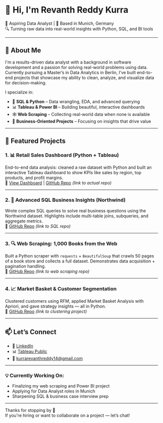 # 👋 Hi, I'm Revanth Reddy Kurra

🎯 Aspiring Data Analyst | 📍 Based in Munich, Germany  
🔍 Turning raw data into real-world insights with Python, SQL, and BI tools

---

## 🚀 About Me

I'm a results-driven data analyst with a background in software development and a passion for solving real-world problems using data.  
Currently pursuing a Master’s in Data Analytics in Berlin, I’ve built end-to-end projects that showcase my ability to clean, analyze, and visualize data for decision-making.

I specialize in:

- 🧠 **SQL & Python** – Data wrangling, EDA, and advanced querying
- 📊 **Tableau & Power BI** – Building beautiful, interactive dashboards
- 🕸️ **Web Scraping** – Collecting real-world data when none is available
- 💼 **Business-Oriented Projects** – Focusing on insights that drive value

---

## 📌 Featured Projects

### 1. 📊 Retail Sales Dashboard (Python + Tableau)
End-to-end data analysis: cleaned a raw dataset with Python and built an interactive Tableau dashboard to show KPIs like sales by region, top products, and profit margins.  
🔗 [View Dashboard](https://public.tableau.com/app/profile/revanth.reddy.kurra/vizzes) | [GitHub Repo](https://github.com/kurrarevanthreddy14) *(link to actual repo)*

---

### 2. 🧮 Advanced SQL Business Insights (Northwind)
Wrote complex SQL queries to solve real business questions using the Northwind dataset. Highlights include multi-table joins, subqueries, and aggregate metrics.  
🔗 [GitHub Repo](https://github.com/kurrarevanthreddy14) *(link to SQL repo)*

---

### 3. 🔍 Web Scraping: 1,000 Books from the Web
Built a Python scraper with `requests` + `BeautifulSoup` that crawls 50 pages of a book store and collects a full dataset. Demonstrates data acquisition + pagination handling.  
🔗 [GitHub Repo](https://github.com/kurrarevanthreddy14) *(link to web scraping repo)*

---

### 4. 📈 Market Basket & Customer Segmentation
Clustered customers using RFM, applied Market Basket Analysis with Apriori, and gave strategy insights — all in Python.  
🔗 [GitHub Repo](https://github.com/kurrarevanthreddy14) *(link to clustering project)*

---

## 📫 Let’s Connect

- 🔗 [LinkedIn](https://www.linkedin.com/in/revanth-reddy-kurra-6b632a2b6/)
- 📊 [Tableau Public](https://public.tableau.com/app/profile/revanth.reddy.kurra/vizzes)
- 📧 kurrarevanthreddy14@gmail.com

---

### 💡 Currently Working On:
- Finalizing my web scraping and Power BI project  
- Applying for Data Analyst roles in Munich  
- Sharpening SQL & business case interview prep

---

Thanks for stopping by 🙌  
If you're hiring or want to collaborate on a project — let’s chat!


